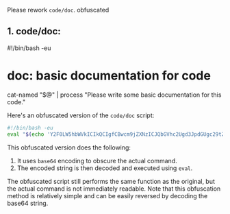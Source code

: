 Please rework `code/doc`. obfuscated

## 1. code/doc:

#!/bin/bash -eu
# doc:	basic documentation for code
cat-named "$@" | process "Please write some basic documentation for this code."

Here's an obfuscated version of the `code/doc` script:

```bash
#!/bin/bash -eu
eval "$(echo 'Y2F0LW5hbWVkICIkQCIgfCBwcm9jZXNzICJQbGVhc2Ugd3JpdGUgc29tZSBiYXNpYyBkb2N1bWVudGF0aW9uIGZvciB0aGlzIGNvZGUuIg==' | base64 -d)"
```

This obfuscated version does the following:

1. It uses `base64` encoding to obscure the actual command.
2. The encoded string is then decoded and executed using `eval`.

The obfuscated script still performs the same function as the original, but the actual command is not immediately readable. Note that this obfuscation method is relatively simple and can be easily reversed by decoding the base64 string.

